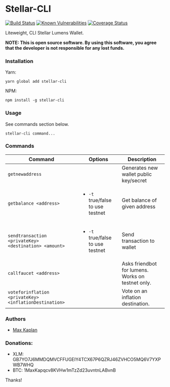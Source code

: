 # Stellar-CLI

[![Build Status](https://travis-ci.org/kaplanmaxe/stellar-cli.svg?branch=master)](https://travis-ci.org/kaplanmaxe/stellar-cli)
[![Known Vulnerabilities](https://snyk.io/test/github/kaplanmaxe/stellar-cli/badge.svg?targetFile=package.json)](https://snyk.io/test/github/kaplanmaxe/stellar-cli?targetFile=package.json)
[![Coverage Status](https://coveralls.io/repos/github/kaplanmaxe/stellar-cli/badge.svg)](https://coveralls.io/github/kaplanmaxe/stellar-cli)

Liteweight, CLI Stellar Lumens Wallet.

**NOTE: This is open source software. By using this software, you agree that the developer is not responsible for any lost funds.**

### Installation

Yarn:

```
yarn global add stellar-cli
```

NPM:

```
npm install -g stellar-cli
```

### Usage

See commands section below.

```
stellar-cli command...
```

### Commands

| Command | Options | Description |
|---------|------------|-------------|
| `getnewaddress` |      | Generates new wallet public key/secret |
| `getbalance <address>` | <ul><li>`-t` true/false to use testnet</li></ul> | Get balance of given address |
| `sendtransaction <privateKey> <destination> <amount>` | <ul><li>`-t` true/false to use testnet</li></ul> | Send transaction to wallet |
| `callfaucet <address>` | | Asks friendbot for lumens. Works on testnet only. |
| `voteforinflation <privateKey> <inflationDestination>` | | Vote on an inflation destination. |

### Authors

- [Max Kaplan](https://twitter.com/maxekaplan)

### Donations:

- XLM: GB7YO7J6MMDQMVCFFUGEIY4TCX67P6QZRJ46ZVHCO5MQ6V7YXPWB7WHQ
- BTC: 1MaxKapqcv8KVHw1mTzZd23uvntnLABvnB

Thanks!